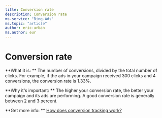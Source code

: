 ```yaml
---
title: Conversion rate
description: Conversion rate
ms.service: "Bing-Ads"
ms.topic: "article"
author: eric-urban
ms.author: eur
---
```


# Conversion rate

**What it is: **       The number of conversions, divided by the total number of clicks. For example, if the ads in your campaign received 300 clicks and 4 conversions, the conversion rate is 1.33%.

**Why it's important: **       The higher your conversion rate, the better your campaign and its ads are performing. A good conversion rate is generally between 2 and 3 percent.

**Get more info: **    [How does conversion tracking work?](../hlp_BA_CONC_UETv2HowCTWorks.md)


